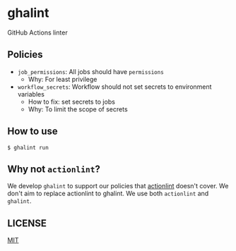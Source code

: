 # ghalint

GitHub Actions linter

## Policies

- `job_permissions`: All jobs should have `permissions`
  - Why: For least privilege
- `workflow_secrets`: Workflow should not set secrets to environment variables
  - How to fix: set secrets to jobs
  - Why: To limit the scope of secrets

## How to use

```console
$ ghalint run
```

## Why not `actionlint`?

We develop `ghalint` to support our policies that [actionlint](https://github.com/rhysd/actionlint) doesn't cover.
We don't aim to replace actionlint to ghalint. We use both `actionlint` and `ghalint`.

## LICENSE

[MIT](LICENSE)
